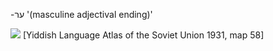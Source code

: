 -ער
'(masculine adjectival ending)'

![](https://ia801509.us.archive.org/29/items/shprakhatlas/ShprakhatlasKarte58-Optimized.jpg)
[Yiddish Language Atlas of the Soviet Union 1931, map 58]